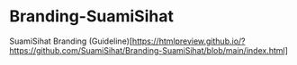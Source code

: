 # Branding-SuamiSihat
SuamiSihat Branding (Guideline)[https://htmlpreview.github.io/?https://github.com/SuamiSihat/Branding-SuamiSihat/blob/main/index.html] 
